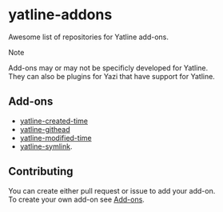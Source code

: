 # yatline-addons

Awesome list of repositories for Yatline add-ons.

> [!NOTE]
> Add-ons may or may not be specificly developed for Yatline.  
> They can also be plugins for Yazi that have support for Yatline.

## Add-ons

- [yatline-created-time](https://github.com/wekauwau/yatline-created-time.yazi)
- [yatline-githead](https://github.com/imsi32/yatline-githead.yazi)
- [yatline-modified-time](https://github.com/wekauwau/yatline-modified-time.yazi)
- [yatline-symlink](https://github.com/lpanebr/yazi-plugins/tree/main/yatline-symlink.yazi).

## Contributing

You can create either pull request or issue to add your add-on.  
To create your own add-on see [Add-ons](https://github.com/imsi32/yatline.yazi/wiki/Add-ons).
